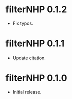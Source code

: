 # filterNHP 0.1.2

- Fix typos.

# filterNHP 0.1.1

- Update citation.

# filterNHP 0.1.0

- Initial release.
